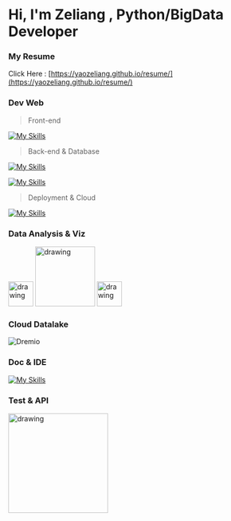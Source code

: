 # Hi, I'm Zeliang , Python/BigData Developer


### My Resume
Click Here : [https://yaozeliang.github.io/resume/](https://yaozeliang.github.io/resume/)

### Dev Web
> Front-end

[![My Skills](https://skillicons.dev/icons?i=js,html,css,react,materialui,bootstrap,jquery&theme=light)](https://skillicons.dev)

> Back-end & Database

[![My Skills](https://skillicons.dev/icons?i=python,linux&theme=light)](https://skillicons.dev)

[![My Skills](https://skillicons.dev/icons?i=django,mysql&theme=light)](https://skillicons.dev)

> Deployment & Cloud

[![My Skills](https://skillicons.dev/icons?i=kubernetes,docker,aws,git,gitlab,heroku,grafana&theme=light)](https://skillicons.dev)

### Data Analysis & Viz

<img src="https://www.vectorlogo.zone/logos/d3js/d3js-icon.svg" alt="drawing" width="50"/>  <img src="https://www.vectorlogo.zone/logos/microsoft_powerbi/microsoft_powerbi-ar21.svg" alt="drawing" width="120"/>  <img src="https://i0.wp.com/cloudsys.no/wp-content/uploads/2019/02/PowerApps-Logo.png?ssl=1" alt="drawing" width="50"/>


### Cloud Datalake

![Dremio](https://www.vectorlogo.zone/logos/dremio/dremio-ar21.svg)


### Doc & IDE

[![My Skills](https://skillicons.dev/icons?i=md,vscode&theme=light)](https://skillicons.dev)

### Test & API

<img src="https://pandwarf.com/wp/wp-content/uploads/2021/11/swagger-banner.png" alt="drawing" width="200"/>

